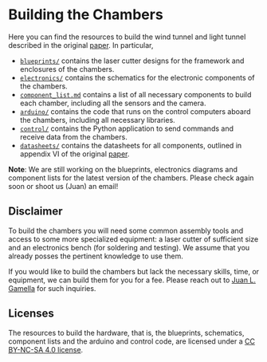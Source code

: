 # Building the Chambers

Here you can find the resources to build the wind tunnel and light tunnel described in the original [paper](https://arxiv.org/pdf/2404.11341.pdf). In particular,

- [`blueprints/`](blueprints/) contains the laser cutter designs for the framework and enclosures of the chambers.
- [`electronics/`](blueprints/) contains the schematics for the electronic components of the chambers.
- [`component_list.md`](component_list.md) contains a list of all necessary components to build each chamber, including all the sensors and the camera.
- [`arduino/`](arduino/) contains the code that runs on the control computers aboard the chambers, including all necessary libraries.
- [`control/`](control/) contains the Python application to send commands and receive data from the chambers.
- [`datasheets/`](datasheets/) contains the datasheets for all components, outlined in appendix VI of the original [paper](https://arxiv.org/pdf/2404.11341.pdf).

**Note**: We are still working on the blueprints, electronics diagrams and component lists for the latest version of the chambers. Please check again soon or shoot us (Juan) an email!

## Disclaimer

To build the chambers you will need some common assembly tools and access to some more specialized equipment: a laser cutter of sufficient size and an electronics bench (for soldering and testing). We assume that you already posses the pertinent knowledge to use them.

If you would like to build the chambers but lack the necessary skills, time, or equipment, we can build them for you for a fee. Please reach out to [Juan L. Gamella](mailto:juan.gamella@stat.math.ethz.ch) for such inquiries.

## Licenses

The resources to build the hardware, that is, the blueprints, schematics, component lists and the arduino and control code, are licensed under a [CC BY-NC-SA 4.0 license](https://creativecommons.org/licenses/by-nc-sa/4.0/).

